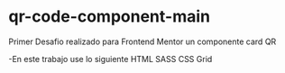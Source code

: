 # qr-code-component-main

Primer Desafio realizado para Frontend Mentor 
un componente card QR

-En este trabajo use lo siguiente
HTML
SASS 
CSS Grid

